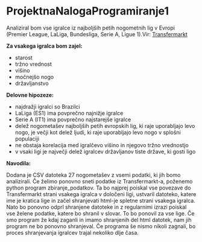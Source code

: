 # ProjektnaNalogaProgramiranje1

Analiziral bom vse igralce iz najboljših petih nogometnih lig v Evropi (Premier League, LaLiga, Bundesliga, Serie A, Ligue 1).Vir: [Transfermarkt](https://www.transfermarkt.com/)

**Za vsakega igralca bom zajel:**

- starost
- tržno vrednost
- višino 
- močnejšo nogo
- državljanstvo


**Delovne hipozeze:**

- najdražji igralci so Brazilci
- LaLiga (ES1) ima povprečno najnižje igralce
- Serie A (IT1) ima povprečno najstarejše igralce
- delež nogometašev najboljših petih evropskih lig, ki raje uporabljajo levo nogo, je večji kot delež ljudi, ki raje uporabljajo levo nogo v splošni populaciji
- ne obstaja korelacija med igralčevo višino in njegovo tržno vrednostjo
- v vsaki ligi je največji delež igralcev državljanov tiste države, ki gosti ligo


**Navodila:**

Dodana je CSV datoteka 27 nogometašev z vsemi podatki, ki jih bomo analizirali. Če želimo ponovno sneti podatke iz Transfermarkt-a, poženemo python program zbiranje_podatkov. Ta bo najprej poiskal vse povezave do Transfermarkt strani vsakega igralca v določeni ligi, ustvaril datoteko, katere ime je kratica lige in začel shranjevati html-je spletne strani vsakega igralca. Nato bo ponovno odprl shranjene datoteke in z regularnimi izrazi poiskal vse želene podatke, katere bo shranil v slovar. To bo ponovil za vse lige. Če smo program že kdaj zaganli in imamo shranjenih del html datotek, nam jih program ne bo ponovno shranjeval. Če programa še nismo nikoli zagnali, bo proces shranjevanja igralcev trajal nekoliko dlje časa. 
